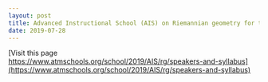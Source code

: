 ```yaml
---
layout: post
title: Advanced Instructional School (AIS) on Riemannian geometry for the period July 8 to July 20, 2019.
date: 2019-07-28
---
```


[Visit this page <br>
https://www.atmschools.org/school/2019/AIS/rg/speakers-and-syllabus](https://www.atmschools.org/school/2019/AIS/rg/speakers-and-syllabus)
